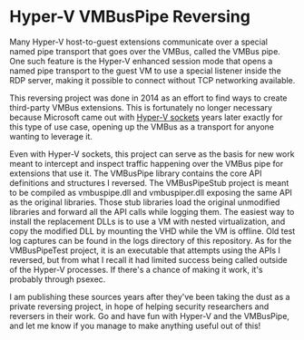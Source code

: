 # Hyper-V VMBusPipe Reversing

Many Hyper-V host-to-guest extensions communicate over a special named pipe transport that goes over the VMBus, called the VMBus pipe. One such feature is the Hyper-V enhanced session mode that opens a named pipe transport to the guest VM to use a special listener inside the RDP server, making it possible to connect without TCP networking available.

This reversing project was done in 2014 as an effort to find ways to create third-party VMBus extensions. This is fortunately no longer necessary because Microsoft came out with [Hyper-V sockets](https://docs.microsoft.com/en-us/virtualization/hyper-v-on-windows/user-guide/make-integration-service) years later exactly for this type of use case, opening up the VMBus as a transport for anyone wanting to leverage it.

Even with Hyper-V sockets, this project can serve as the basis for new work meant to intercept and inspect traffic happening over the VMBus pipe for extensions that use it. The VMBusPipe library contains the core API definitions and structures I reversed. The VMBusPipeStub project is meant to be compiled as vmbuspipe.dll and vmbuspiper.dll exposing the same API as the original libraries. Those stub libraries load the original unmodified libraries and forward all the API calls while logging them. The easiest way to install the replacement DLLs is to use a VM with nested virtualization, and copy the modified DLL by mounting the VHD while the VM is offline. Old test log captures can be found in the logs directory of this repository. As for the VMBusPipeTest project, it is an executable that attempts using the APIs I reversed, but from what I recall it had limited success being called outside of the Hyper-V processes. If there's a chance of making it work, it's probably through psexec.

I am publishing these sources years after they've been taking the dust as a private reversing project, in hope of helping security researchers and reversers in their work. Go and have fun with Hyper-V and the VMBusPipe, and let me know if you manage to make anything useful out of this!
